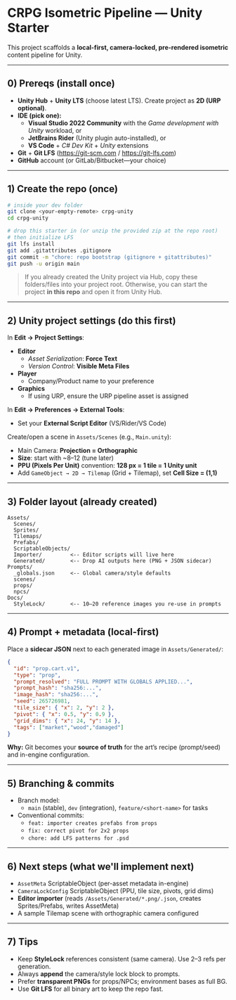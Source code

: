 # CRPG Isometric Pipeline — Unity Starter

This project scaffolds a **local-first, camera-locked, pre-rendered isometric** content pipeline for Unity.

---

## 0) Prereqs (install once)

- **Unity Hub** + **Unity LTS** (choose latest LTS). Create project as **2D (URP optional)**.
- **IDE (pick one):**
  - **Visual Studio 2022 Community** with the *Game development with Unity* workload, or
  - **JetBrains Rider** (Unity plugin auto-installed), or
  - **VS Code** + *C# Dev Kit* + *Unity* extensions
- **Git** + **Git LFS** (https://git-scm.com / https://git-lfs.com)
- **GitHub** account (or GitLab/Bitbucket—your choice)

---

## 1) Create the repo (once)

```bash
# inside your dev folder
git clone <your-empty-remote> crpg-unity
cd crpg-unity

# drop this starter in (or unzip the provided zip at the repo root)
# then initialize LFS
git lfs install
git add .gitattributes .gitignore
git commit -m "chore: repo bootstrap (gitignore + gitattributes)"
git push -u origin main
```

> If you already created the Unity project via Hub, copy these folders/files into your project root. Otherwise, you can start the project **in this repo** and open it from Unity Hub.

---

## 2) Unity project settings (do this first)

In **Edit → Project Settings**:
- **Editor**
  - *Asset Serialization*: **Force Text**
  - *Version Control*: **Visible Meta Files**
- **Player**
  - Company/Product name to your preference
- **Graphics**
  - If using URP, ensure the URP pipeline asset is assigned

In **Edit → Preferences → External Tools**:
- Set your **External Script Editor** (VS/Rider/VS Code)

Create/open a scene in `Assets/Scenes` (e.g., `Main.unity`):
- Main Camera: **Projection = Orthographic**
- **Size**: start with ~8–12 (tune later)
- **PPU (Pixels Per Unit)** convention: **128 px = 1 tile = 1 Unity unit**
- Add `GameObject → 2D → Tilemap` (Grid + Tilemap), set **Cell Size = (1,1)**

---

## 3) Folder layout (already created)

```
Assets/
  Scenes/
  Sprites/
  Tilemaps/
  Prefabs/
  ScriptableObjects/
  Importer/         <-- Editor scripts will live here
  Generated/        <-- Drop AI outputs here (PNG + JSON sidecar)
Prompts/
  _globals.json     <-- Global camera/style defaults
  scenes/
  props/
  npcs/
Docs/
  StyleLock/        <-- 10–20 reference images you re-use in prompts
```

---

## 4) Prompt + metadata (local-first)

Place a **sidecar JSON** next to each generated image in `Assets/Generated/`:

```json
{
  "id": "prop.cart.v1",
  "type": "prop",
  "prompt_resolved": "FULL PROMPT WITH GLOBALS APPLIED...",
  "prompt_hash": "sha256:...",
  "image_hash": "sha256:...",
  "seed": 265726981,
  "tile_size": { "x": 2, "y": 2 },
  "pivot": { "x": 0.5, "y": 0.9 },
  "grid_dims": { "x": 24, "y": 14 },
  "tags": ["market","wood","damaged"]
}
```

**Why:** Git becomes your **source of truth** for the art’s recipe (prompt/seed) and in-engine configuration.

---

## 5) Branching & commits

- Branch model:
  - `main` (stable), `dev` (integration), `feature/<short-name>` for tasks
- Conventional commits:
  - `feat: importer creates prefabs from props`
  - `fix: correct pivot for 2x2 props`
  - `chore: add LFS patterns for .psd`

---

## 6) Next steps (what we'll implement next)

- `AssetMeta` ScriptableObject (per-asset metadata in-engine)
- `CameraLockConfig` ScriptableObject (PPU, tile size, pivots, grid dims)
- **Editor importer** (reads `/Assets/Generated/*.png/.json`, creates Sprites/Prefabs, writes AssetMeta)
- A sample Tilemap scene with orthographic camera configured

---

## 7) Tips

- Keep **StyleLock** references consistent (same camera). Use 2–3 refs per generation.
- Always **append** the camera/style lock block to prompts.
- Prefer **transparent PNGs** for props/NPCs; environment bases as full BG.
- Use **Git LFS** for all binary art to keep the repo fast.

